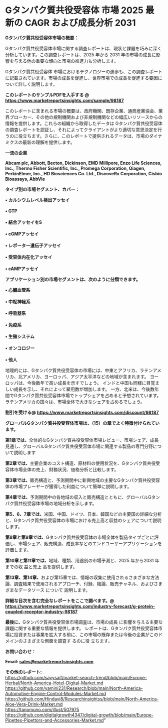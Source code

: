 # Gタンパク質共役受容体 市場 2025 最新の CAGR および成長分析 2031

<strong><b>Gタンパク質共役受容体市場の概要：</b></strong>

Gタンパク質共役受容体市場に関する調査レポートは、現状と課題を巧みに深く分析しています。この調査レポートは、2025 年から 2031 年の市場の成長に影響を与える他の重要な傾向と市場の推進力も分析します。

Gタンパク質共役受容体 市場におけるテクノロジーの進歩も、この調査レポートに記載されています。市場の成長を促進し、世界市場での成長を促進する要因について詳しく説明します。

<strong>このレポートのサンプルPDFを入手する @ <a href=https://www.marketreportsinsights.com/sample/98187>https://www.marketreportsinsights.com/sample/98187</a></strong>

このレポートに含まれる市場の概要は、政府機関、既存企業、通商産業協会、業界ブローカー、その他の規制機関および非規制機関などの幅広いリソースからの情報を提供します。これらの組織から取得したデータは Gタンパク質共役受容体 の調査レポートを認証し、それによってクライアントがより適切な意思決定を行うのに役立ちます。さらに、このレポートで提供されるデータは、市場のダイナミクスの最新の理解を提供します。

<strong>一流の企業</strong>

<strong><b>Abcam plc, Abbott, Becton, Dickinson, EMD Millipore, Enzo Life Sciences, Inc., Thermo Fisher Scientific, Inc., Promega Corporation, Qiagen, PerkinElmer, Inc., HD Biosciences Co. Ltd., DiscoveRx Corporation, Cisbio Bioassays, AbbVie</b></strong>

<strong><b>タイプ別の市場セグメント、カバー：</b></strong>

<strong>• カルシウムレベル検出アッセイ<br><br>• GTP<br><br>• 結合アッセイをS<br><br>• cGMPアッセイ<br><br>• レポーター遺伝子アッセイ<br><br>• 受容体内在化アッセイ<br><br>• cAMPアッセイ</strong>

<strong><b>アプリケーション別の市場セグメントは、次のように分類できます。</b></strong>

<strong>• 心臓血管系<br><br>• 中枢神経系<br><br>• 呼吸器系<br><br>• 免疫系<br><br>• 生殖システム<br><br>• オンコロジー<br><br>• 他人</strong>

 地理的には、Gタンパク質共役受容体の市場には、中東とアフリカ、ラテンアメリカ、北アメリカ、ヨーロッパ、アジア太平洋などの地域が含まれます。 ヨーロッパは、今後数年で高い成長を示すでしょう。 インドと中国も同様に目覚ましい成長を示し、それによって雇用数が増加します。 一方、北米は、今後数年間でGタンパク質共役受容体市場でトップシェアを占めると予想されています。 ラテンアメリカの国々は、市場全体で大きなシェアを占めるでしょう。

<strong>割引を受ける@ <a href=https://www.marketreportsinsights.com/discount/98187>https://www.marketreportsinsights.com/discount/98187</a></strong>

<strong><b>グローバルGタンパク質共役受容体市場は、（15）の章でよく特徴付けられています。</b></strong>

<strong><b>第</b></strong><strong><b>1章では、</b></strong>全体的なGタンパク質共役受容体市場レビュー、市場シェア、成長見通し、グローバルGタンパク質共役受容体市場に関連する製品の専門分野について説明します

<strong><b>第2章では、</b></strong>主要企業のコスト構造、原材料の使用状況を、Gタンパク質共役受容体市場全体の売上、財務状況、価格分析と比較します。

<strong><b>第3章では、</b></strong>販売構造と、予測期間中に新興地域の主要なGタンパク質共役受容体の市場プレーヤーが獲得した利益について簡単に説明します。

<strong><b>第4章では、</b></strong>予測期間中の各地域の収入と販売構造とともに、グローバルGタンパク質共役受容体市場の地域分析を示します。

<strong><b>第5、6、7章では、</b></strong>米国、中国、ドイツ、日本、韓国などの主要国の詳細な分析と、Gタンパク質共役受容体の市場における売上高と収益のシェアについて説明します。

<strong><b>第8章と第9章では、</b></strong>Gタンパク質共役受容体の市場全体を製品タイプごとに評価し、市場シェア、販売構造、成長率などのエンドユーザーアプリケーションを評価します。

<strong><b>第10章と第11章では、</b></strong>地域、種類、用途別の市場予測と、2025 年から2031 年までの収 益と売上 高を提供します。

<strong><b>第13章、第14章、</b></strong>および第15章では、情報の収集に使用されるさまざまな方法論、調査結果で使用されるアプローチ、付録、結論、販売チャネル、およびさまざまなデータソース について 説明します。

<strong>詳細な目次を含む完全なレポートをここで調べます。@ <a href=https://www.marketreportsinsights.com/industry-forecast/g-protein-coupled-receptor-industry-98187>https://www.marketreportsinsights.com/industry-forecast/g-protein-coupled-receptor-industry-98187</a></strong>

<strong><b>最後に、</b></strong>Gタンパク質共役受容体市場調査は、市場の成長 に影響を</a>与える主要な課題に関する重要な情報を提供します。 レポートは、Gタンパク質共役受容体市場に投資または事業を拡大する前に、この市場の既存または今後の企業がこのドメインのさまざまな側面を調査す るのに役 立ちます。

<strong><b>お問い合わせ：</b></strong>

<strong>Email: </strong><a href=mailto:sales@marketreportsinsights.com><strong>sales@marketreportsinsights.com</strong></a>

<strong>その他のレポート:</strong>
<br>
<a href=https://github.com/sayysaif/market-search-trend/blob/main/Europe-Herbal/North-America-Hotel-Digital-Market.md>https://github.com/sayysaif/market-search-trend/blob/main/Europe-Herbal/North-America-Hotel-Digital-Market.md</a>
<br>
<a href=https://github.com/yamini231/Research/blob/main/North-America-Automotive-Engine-Control-Modules-Market.md>https://github.com/yamini231/Research/blob/main/North-America-Automotive-Engine-Control-Modules-Market.md</a>
<br>
<a href=https://github.com/Hindavi8/Researchinsightss/blob/main/North-America-Aloe-Vera-Drink-Market.md>https://github.com/Hindavi8/Researchinsightss/blob/main/North-America-Aloe-Vera-Drink-Market.md</a>
<br>
<a href=https://tanomuno.com/illust/507975>https://tanomuno.com/illust/507975</a>
<br>
<a href=https://github.com/digitalgrowth4347/digital-growth/blob/main/Europe-Pipettes-Pipettors-and-Accessories-Market.md>https://github.com/digitalgrowth4347/digital-growth/blob/main/Europe-Pipettes-Pipettors-and-Accessories-Market.md</a>"
